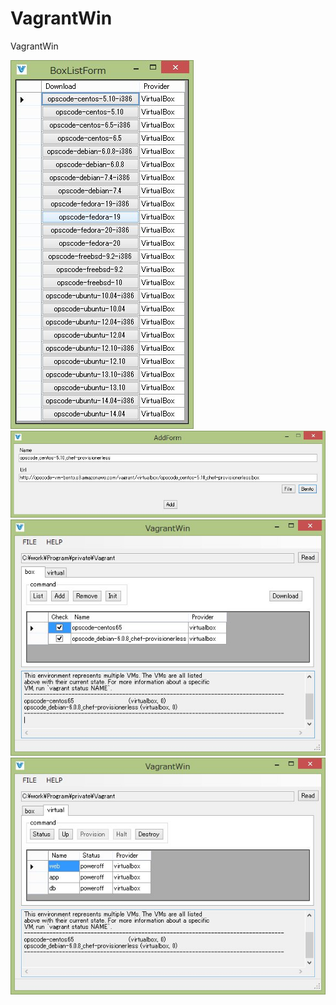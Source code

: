 VagrantWin
==========
VagrantWin

![ScreenShot](Vagrant1.jpg)
![ScreenShot](Vagrant2.jpg)
![ScreenShot](Vagrant3.jpg)
![ScreenShot](Vagrant4.jpg)